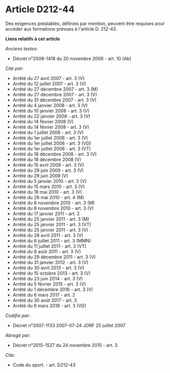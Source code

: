 # Article D212-44

Des exigences préalables, définies par mention, peuvent être requises pour accéder aux formations prévues à l'article D.
212-43.

**Liens relatifs à cet article**

_Anciens textes_:

  - Décret n°2006-1418 du 20 novembre 2006 - art. 10 (Ab)

_Cité par_:

  - Arrêté du 27 avril 2007 - art. 3 (V)
  - Arrêté du 12 juillet 2007 - art. 3 (V)
  - Arrêté du 27 décembre 2007 - art. 3 (M)
  - Arrêté du 27 décembre 2007 - art. 3 (V)
  - Arrêté du 31 décembre 2007 - art. 3 (V)
  - Arrêté du 4 janvier 2008 - art. 3 (V)
  - Arrêté du 10 janvier 2008 - art. 3 (V)
  - Arrêté du 22 janvier 2008 - art. 3 (V)
  - Arrêté du 14 février 2008 (V)
  - Arrêté du 14 février 2008 - art. 3 (V)
  - Arrêté du 1 juillet 2008 - art. 3 (V)
  - Arrêté du 1er juillet 2008 - art. 3 (V)
  - Arrêté du 1er juillet 2008 - art. 3 (VD)
  - Arrêté du 1er juillet 2008 - art. 3 (VT)
  - Arrêté du 18 décembre 2008 - art. 3 (V)
  - Arrêté du 18 décembre 2008 (V)
  - Arrêté du 15 avril 2009 - art. 3 (V)
  - Arrêté du 29 juin 2009 - art. 3 (V)
  - Arrêté du 29 juin 2009 (V)
  - Arrêté du 5 janvier 2010 - art. 3 (V)
  - Arrêté du 15 mars 2010 - art. 3 (V)
  - Arrêté du 18 mai 2010 - art. 3 (V)
  - Arrêté du 26 mai 2010 - art. 4 (M)
  - Arrêté du 8 novembre 2010 - art. 3 (M)
  - Arrêté du 8 novembre 2010 - art. 3 (V)
  - Arrêté du 17 janvier 2011 - art. 2
  - Arrêté du 25 janvier 2011 - art. 3 (M)
  - Arrêté du 25 janvier 2011 - art. 3 (VT)
  - Arrêté du 25 janvier 2011 - art. 3 (V)
  - Arrêté du 28 avril 2011 - art. 3 (V)
  - Arrêté du 6 juillet 2011 - art. 3 (MMN)
  - Arrêté du 11 juillet 2011 - art. 3 (VT)
  - Arrêté du 8 août 2011 - art. 3 (V)
  - Arrêté du 29 décembre 2011 - art. 3 (V)
  - Arrêté du 31 janvier 2012 - art. 3 (V)
  - Arrêté du 30 avril 2013 - art. 3 (V)
  - Arrêté du 15 octobre 2013 - art. 3 (V)
  - Arrêté du 23 juin 2014 - art. 3 (V)
  - Arrêté du 5 février 2015 - art. 3 (V)
  - Arrêté du 1 décembre 2016 - art. 3 (V)
  - Arrêté du 6 mars 2017 - art. 2
  - Arrêté du 30 août 2017 - art. 3
  - Arrêté du 6 mars 2018 - art. 3 (VD)

_Codifié par_:

  - Décret n°2007-1133 2007-07-24 JORF 25 juillet 2007

_Abrogé par_:

  - Décret n°2015-1527 du 24 novembre 2015 - art. 3

_Cite_:

  - Code du sport. - art. D212-43
